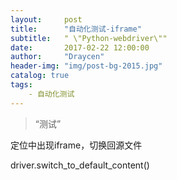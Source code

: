 ```yaml
---
layout:     post
title:  	"自动化测试-iframe"
subtitle:   " \"Python-webdriver\""
date:       2017-02-22 12:00:00
author:     "Draycen"
header-img: "img/post-bg-2015.jpg"
catalog: true
tags:
    - 自动化测试
---
```


> “测试”

定位中出现iframe，切换回源文件

driver.switch_to_default_content()  
	

